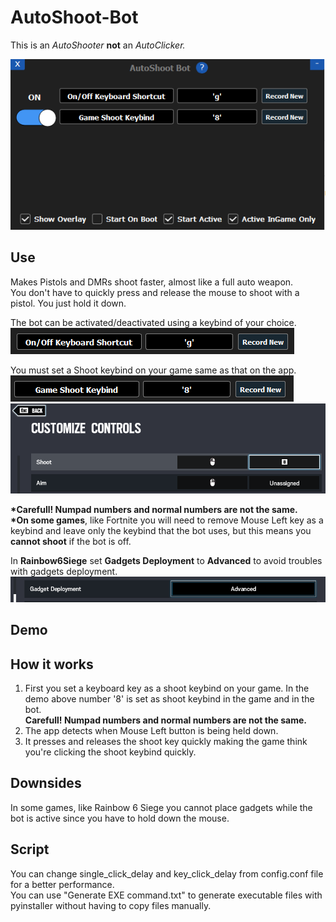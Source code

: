 # AutoShoot-Bot
This is an *AutoShooter* **not** an *AutoClicker.*  
  
![App](/readmeImages/main.PNG)

## Use
Makes Pistols and DMRs shoot faster, almost like a full auto weapon.  
You don't have to quickly press and release the mouse to shoot with a pistol. You just hold it down.

The bot can be activated/deactivated using a keybind of your choice.  
![](/readmeImages/onoffShortcut.PNG)  
  
You must set a Shoot keybind on your game same as that on the app.  
![](/readmeImages/shootShortcut.PNG) ![](/readmeImages/shootKeybind.PNG)  

 **\*Carefull! Numpad numbers and normal numbers are not the same.**  
  **\*On some games**, like Fortnite you will need to remove Mouse Left key as a keybind and leave only the keybind that the bot uses, but this means you **cannot shoot** if the bot is off.  

In **Rainbow6Siege** set **Gadgets Deployment** to **Advanced** to avoid troubles with gadgets deployment.
![](/readmeImages/gadgetDeployment.PNG) 
## Demo

## How it works
1. First you set a keyboard key as a shoot keybind on your game. In the demo above number '8' is set as shoot keybind in the game and in the bot.  
  **Carefull! Numpad numbers and normal numbers are not the same.**
2. The app detects when Mouse Left button is being held down.  
3. It presses and releases the shoot key quickly making the game think you're clicking the shoot keybind quickly.  

## Downsides
In some games, like Rainbow 6 Siege you cannot place gadgets while the bot is active since you have to hold down the mouse.  

## Script
You can change single_click_delay and key_click_delay from config.conf file for a better performance.  
You can use "Generate EXE command.txt" to generate executable files with pyinstaller without having to copy files manually.
